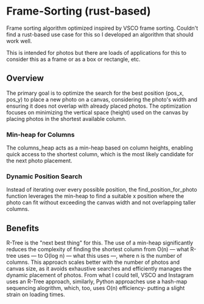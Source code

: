 # Frame-Sorting (rust-based)
Frame sorting algorithm optimized inspired by VSCO frame sorting. Couldn't find a rust-based use case for this so I developed an algorithm that should work well. 

This is intended for photos but there are loads of applications for this to consider this as a frame or as a box or rectangle, etc. 

## Overview
The primary goal is to optimize the search for the best position (pos_x, pos_y) to place a new photo on a canvas, considering the photo's width and ensuring it does not overlap with already placed photos. The optimization focuses on minimizing the vertical space (height) used on the canvas by placing photos in the shortest available column.

### Min-heap for Columns
The columns_heap acts as a min-heap based on column heights, enabling quick access to the shortest column, which is the most likely candidate for the next photo placement.

### Dynamic Position Search
Instead of iterating over every possible position, the find_position_for_photo function leverages the min-heap to find a suitable x position where the photo can fit without exceeding the canvas width and not overlapping taller columns.

## Benefits
R-Tree is the "next best thing" for this. The use of a min-heap significantly reduces the complexity of finding the shortest column from O(n) — what R-tree uses — to O(log n) — what this uses —, where n is the number of columns. This approach scales better with the number of photos and canvas size, as it avoids exhaustive searches and efficiently manages the dynamic placement of photos. From what I could tell, VSCO and Instagram uses an R-Tree approach, similarly, Python approaches use a hash-map sequencing alogrithm, which, too, uses O(n) efficiency- putting a slight strain on loading times. 
